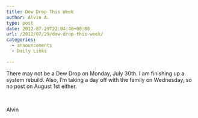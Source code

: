 ```yaml
---
title: Dew Drop This Week
author: Alvin A.
type: post
date: 2012-07-29T22:04:40+00:00
url: /2012/07/29/dew-drop-this-week/
categories:
  - announcements
  - Daily Links

---
```

There may not be a Dew Drop on Monday, July 30th. I am finishing up a system rebuild. Also, I&#8217;m taking a day off with the family on Wednesday, so no post on August 1st either.

&nbsp;

Alvin

&nbsp;